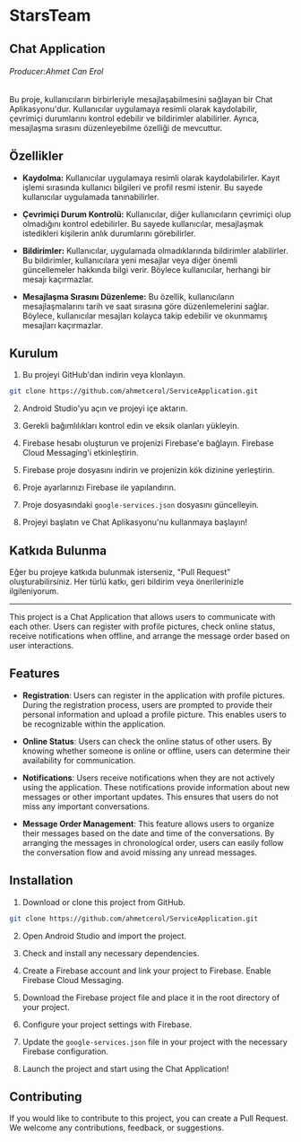 # StarsTeam
## Chat Application
###### Producer:Ahmet Can Erol


Bu proje, kullanıcıların birbirleriyle mesajlaşabilmesini sağlayan bir Chat Aplikasyonu'dur. Kullanıcılar uygulamaya resimli olarak kaydolabilir, çevrimiçi durumlarını kontrol edebilir ve bildirimler alabilirler. Ayrıca, mesajlaşma sırasını düzenleyebilme özelliği de mevcuttur.

## Özellikler

- **Kaydolma:** Kullanıcılar uygulamaya resimli olarak kaydolabilirler. Kayıt işlemi sırasında kullanıcı bilgileri ve profil resmi istenir. Bu sayede kullanıcılar uygulamada tanınabilirler.

- **Çevrimiçi Durum Kontrolü:** Kullanıcılar, diğer kullanıcıların çevrimiçi olup olmadığını kontrol edebilirler. Bu sayede kullanıcılar, mesajlaşmak istedikleri kişilerin anlık durumlarını görebilirler.

- **Bildirimler:** Kullanıcılar, uygulamada olmadıklarında bildirimler alabilirler. Bu bildirimler, kullanıcılara yeni mesajlar veya diğer önemli güncellemeler hakkında bilgi verir. Böylece kullanıcılar, herhangi bir mesajı kaçırmazlar.

- **Mesajlaşma Sırasını Düzenleme:** Bu özellik, kullanıcıların mesajlaşmalarını tarih ve saat sırasına göre düzenlemelerini sağlar. Böylece, kullanıcılar mesajları kolayca takip edebilir ve okunmamış mesajları kaçırmazlar.

## Kurulum

1. Bu projeyi GitHub'dan indirin veya klonlayın.
```bash
git clone https://github.com/ahmetcerol/ServiceApplication.git
```

2. Android Studio'yu açın ve projeyi içe aktarın.

3. Gerekli bağımlılıkları kontrol edin ve eksik olanları yükleyin.

4. Firebase hesabı oluşturun ve projenizi Firebase'e bağlayın. Firebase Cloud Messaging'i etkinleştirin.

5. Firebase proje dosyasını indirin ve projenizin kök dizinine yerleştirin.

6. Proje ayarlarınızı Firebase ile yapılandırın.

7. Proje dosyasındaki `google-services.json` dosyasını güncelleyin.

8. Projeyi başlatın ve Chat Aplikasyonu'nu kullanmaya başlayın!

## Katkıda Bulunma

Eğer bu projeye katkıda bulunmak isterseniz, "Pull Request" oluşturabilirsiniz. Her türlü katkı, geri bildirim veya önerilerinizle ilgileniyorum.

---


This project is a Chat Application that allows users to communicate with each other. Users can register with profile pictures, check online status, receive notifications when offline, and arrange the message order based on user interactions.

## Features

- **Registration**: Users can register in the application with profile pictures. During the registration process, users are prompted to provide their personal information and upload a profile picture. This enables users to be recognizable within the application.

- **Online Status**: Users can check the online status of other users. By knowing whether someone is online or offline, users can determine their availability for communication.

- **Notifications**: Users receive notifications when they are not actively using the application. These notifications provide information about new messages or other important updates. This ensures that users do not miss any important conversations.

- **Message Order Management**: This feature allows users to organize their messages based on the date and time of the conversations. By arranging the messages in chronological order, users can easily follow the conversation flow and avoid missing any unread messages.

## Installation

1. Download or clone this project from GitHub.
```bash
git clone https://github.com/ahmetcerol/ServiceApplication.git
```

2. Open Android Studio and import the project.

3. Check and install any necessary dependencies.

4. Create a Firebase account and link your project to Firebase. Enable Firebase Cloud Messaging.

5. Download the Firebase project file and place it in the root directory of your project.

6. Configure your project settings with Firebase.

7. Update the `google-services.json` file in your project with the necessary Firebase configuration.

8. Launch the project and start using the Chat Application!

## Contributing

If you would like to contribute to this project, you can create a Pull Request. We welcome any contributions, feedback, or suggestions.


